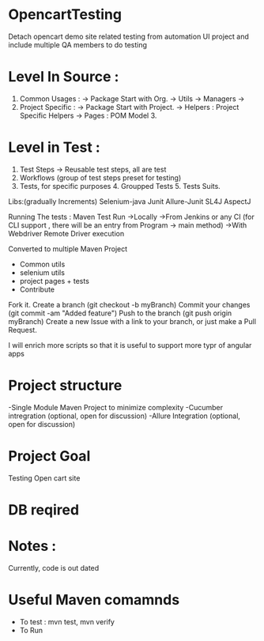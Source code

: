 # OpencartTesting
Detach opencart demo site related testing from automation UI project
and include multiple QA members to do testing

# Level In Source : 
1. Common Usages : -> Package Start with Org. -> Utils -> Managers -> 
2. Project Specific : -> Package Start with Project. -> Helpers : Project Specific Helpers -> Pages : POM Model 3.

# Level in Test : 
1. Test Steps -> Reusable test steps, all are test 
2. Workflows (group of test steps preset for testing) 
3. Tests, for specific purposes 4. Groupped Tests 5. Tests Suits.

Libs:(gradually Increments) Selenium-java Junit Allure-Junit SL4J AspectJ

Running The tests : Maven Test Run ->Locally ->From Jenkins or any CI (for CLI support , there will be an entry from Program -> main method) ->With Webdriver Remote Driver execution

Converted to multiple Maven Project
- Common utils
- selenium utils
 - project pages + tests
 - Contribute

Fork it. Create a branch (git checkout -b myBranch) Commit your changes (git commit -am "Added feature") Push to the branch (git push origin myBranch) Create a new Issue with a link to your branch, or just make a Pull Request.

I will enrich more scripts so that it is useful to support more typr of angular apps

# Project structure 
 -Single Module Maven Project to minimize complexity 
 -Cucumber intregration (optional, open for discussion)
 -Allure Integration (optional, open for discussion)

# Project Goal 
Testing Open cart site

# DB reqired


# Notes : 
Currently, code is out dated 

# Useful Maven comamnds 
- To test : mvn test, mvn verify
- To Run 

